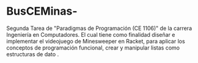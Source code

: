 # BusCEMinas-
Segunda Tarea de "Paradigmas de Programación  (CE 1106)" de la carrera Ingeniería en Computadores. El cual tiene como finalidad diseñar e implementar el videojuego de Minesweeper en Racket, para aplicar los conceptos de programación funcional, crear y manipular listas como estructuras de dato .
